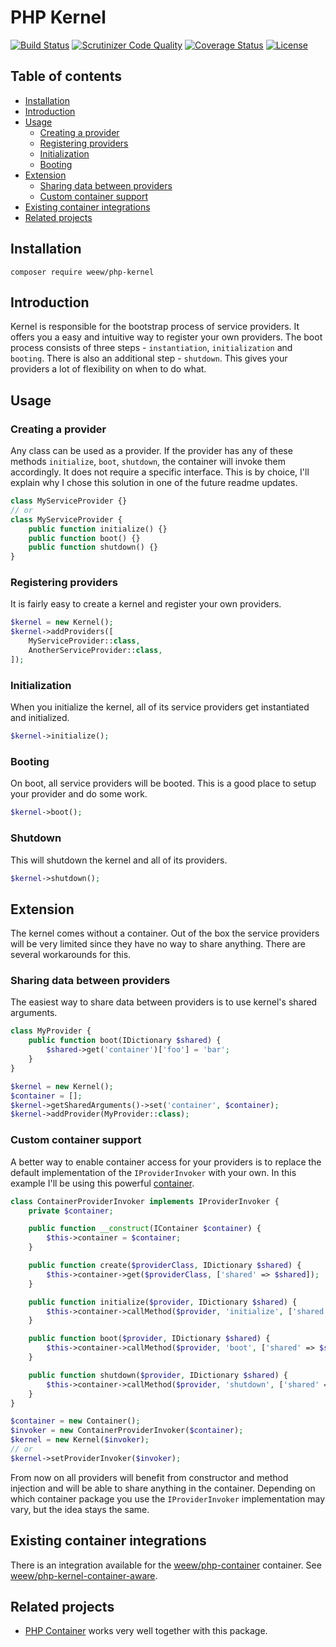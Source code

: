 # PHP Kernel

[![Build Status](https://travis-ci.org/weew/php-kernel.svg?branch=master)](https://travis-ci.org/weew/php-kernel)
[![Scrutinizer Code Quality](https://scrutinizer-ci.com/g/weew/php-kernel/badges/quality-score.png?b=master)](https://scrutinizer-ci.com/g/weew/php-kernel/?branch=master)
[![Coverage Status](https://coveralls.io/repos/weew/php-kernel/badge.svg?branch=master&service=github)](https://coveralls.io/github/weew/php-kernel?branch=master)
[![License](https://poser.pugx.org/weew/php-kernel/license)](https://packagist.org/packages/weew/php-kernel)

## Table of contents

- [Installation](#installation)
- [Introduction](#introduction)
- [Usage](#usage)
    - [Creating a provider](#creating-a-provider)
    - [Registering providers](#registering-providers)
    - [Initialization](#initialization)
    - [Booting](#booting)
- [Extension](#extension)
    - [Sharing data between providers](#sharing-data-between-providers)
    - [Custom container support](#custom-container-support)
- [Existing container integrations](#existing-container-integrations)
- [Related projects](#related-projects)

## Installation

`composer require weew/php-kernel`

## Introduction

Kernel is responsible for the bootstrap process of service providers. It offers you a easy and intuitive way to register your own providers. The boot process consists of three steps - `instantiation`, `initialization` and `booting`. There is also an additional step - `shutdown`. This gives your providers a lot of flexibility on when to do what.

## Usage

### Creating a provider

Any class can be used as a provider. If the provider has any of these methods `initialize`, `boot`, `shutdown`, the container will invoke them accordingly. It does not require a specific interface. This is by choice, I'll explain why I chose this solution in one of the future readme updates.

```php
class MyServiceProvider {}
// or
class MyServiceProvider {
    public function initialize() {}
    public function boot() {}
    public function shutdown() {}
}
```

### Registering providers

It is fairly easy to create a kernel and register your own providers.

```php
$kernel = new Kernel();
$kernel->addProviders([
    MyServiceProvider::class,
    AnotherServiceProvider::class,
]);
```

### Initialization

When you initialize the kernel, all of its service providers get instantiated and initialized.

```php
$kernel->initialize();
```

### Booting

On boot, all service providers will be booted. This is a good place to setup your provider and do some work.

```php
$kernel->boot();
```

### Shutdown

This will shutdown the kernel and all of its providers.

```php
$kernel->shutdown();
```

## Extension

The kernel comes without a container. Out of the box the service providers will be very limited since they have no way to share anything. There are several workarounds for this.

### Sharing data between providers

The easiest way to share data between providers is to use kernel's shared arguments.

```php
class MyProvider {
    public function boot(IDictionary $shared) {
        $shared->get('container')['foo'] = 'bar';
    }
}

$kernel = new Kernel();
$container = [];
$kernel->getSharedArguments()->set('container', $container);
$kernel->addProvider(MyProvider::class);
```

### Custom container support

A better way to enable container access for your providers is to replace the default implementation of the `IProviderInvoker` with your own. In this example I'll be using this powerful [container](https://github.com/weew/php-container).

```php
class ContainerProviderInvoker implements IProviderInvoker {
    private $container;

    public function __construct(IContainer $container) {
        $this->container = $container;
    }

    public function create($providerClass, IDictionary $shared) {
        $this->container->get($providerClass, ['shared' => $shared]);
    }

    public function initialize($provider, IDictionary $shared) {
        $this->container->callMethod($provider, 'initialize', ['shared' => $shared]);
    }

    public function boot($provider, IDictionary $shared) {
        $this->container->callMethod($provider, 'boot', ['shared' => $shared]);
    }

    public function shutdown($provider, IDictionary $shared) {
        $this->container->callMethod($provider, 'shutdown', ['shared' => $shared]);
    }
}

$container = new Container();
$invoker = new ContainerProviderInvoker($container);
$kernel = new Kernel($invoker);
// or
$kernel->setProviderInvoker($invoker);
```

From now on all providers will benefit from constructor and method injection and will be able to share anything in the container. Depending on which container package you use the `IProviderInvoker` implementation may vary, but the idea stays the same.

## Existing container integrations

There is an integration available for the [weew/php-container](https://github.com/weew/php-container) container. See [weew/php-kernel-container-aware](https://github.com/weew/php-kernel-container-aware).

## Related projects

- [PHP Container](https://github.com/weew/php-container) works very well together with this package.
